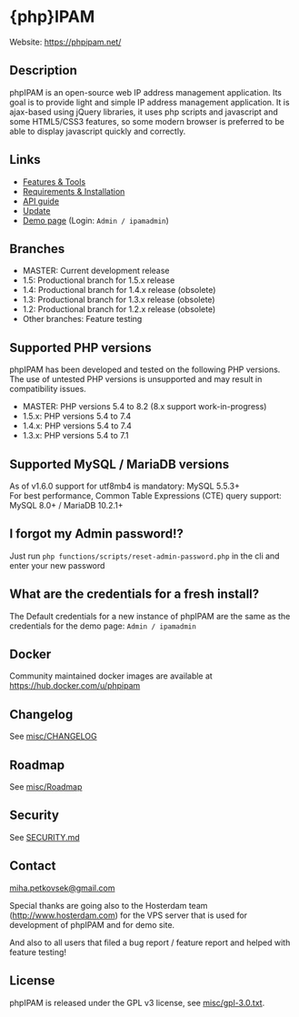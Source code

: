 # {php}IPAM
Website: https://phpipam.net/

## Description
phpIPAM is an open-source web IP address management application. Its goal is to provide light and simple IP address management application.
It is ajax-based using jQuery libraries, it uses php scripts and javascript and some HTML5/CSS3 features, so some modern browser is preferred
to be able to display javascript quickly and correctly.

## Links
 - [Features & Tools](https://phpipam.net/documents/features/)
 - [Requirements & Installation](https://phpipam.net/documents/installation/)
 - [API guide](https://phpipam.net/api-documentation/)
 - [Update](https://phpipam.net/documents/upgrade/)
 - [Demo page](http://demo.phpipam.net) (Login: `Admin / ipamadmin`)

## Branches
 - MASTER: Current development release
 - 1.5: Productional branch for 1.5.x release
 - 1.4: Productional branch for 1.4.x release (obsolete)
 - 1.3: Productional branch for 1.3.x release (obsolete)
 - 1.2: Productional branch for 1.2.x release (obsolete)
 - Other branches: Feature testing

## Supported PHP versions

phpIPAM has been developed and tested on the following PHP versions.\
The use of untested PHP versions is unsupported and may result in compatibility issues.

- MASTER: PHP versions 5.4 to 8.2 (8.x support work-in-progress)
- 1.5.x: PHP versions 5.4 to 7.4
- 1.4.x: PHP versions 5.4 to 7.4
- 1.3.x: PHP versions 5.4 to 7.1

## Supported MySQL / MariaDB versions

As of v1.6.0 support for utf8mb4 is mandatory: MySQL 5.5.3+ \
For best performance, Common Table Expressions (CTE) query support: MySQL 8.0+ / MariaDB 10.2.1+

## I forgot my Admin password!?
Just run `php functions/scripts/reset-admin-password.php` in the cli and enter your new password

## What are the credentials for a fresh install?
The Default credentials for a new instance of phpIPAM are the same as the credentials for
the demo page: `Admin / ipamadmin`

## Docker
Community maintained docker images are available at https://hub.docker.com/u/phpipam

## Changelog
See [misc/CHANGELOG](misc/CHANGELOG)

## Roadmap
See [misc/Roadmap](misc/Roadmap)

## Security

See [SECURITY.md](SECURITY.md)

## Contact
miha.petkovsek@gmail.com

Special thanks are going also to the Hosterdam team (http://www.hosterdam.com) for the VPS server
that is used for development of phpIPAM and for demo site.

And also to all users that filed a bug report / feature report and helped with feature testing!

## License
phpIPAM is released under the GPL v3 license, see [misc/gpl-3.0.txt](misc/gpl-3.0.txt).
